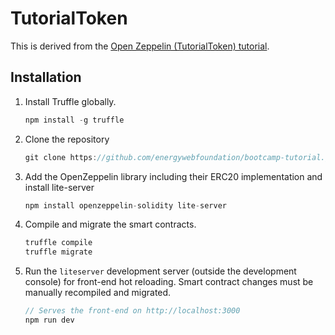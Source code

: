 # TutorialToken

This is derived from the [Open Zeppelin (TutorialToken) tutorial](http://truffleframework.com/tutorials/robust-smart-contracts-with-openzeppelin).

## Installation

1. Install Truffle globally.
    ```javascript
    npm install -g truffle
    ```

2. Clone the repository
    ```javascript
    git clone https://github.com/energywebfoundation/bootcamp-tutorial.git
    ```

3. Add the OpenZeppelin library including their ERC20 implementation and install lite-server
    ```javascript
    npm install openzeppelin-solidity lite-server
    ```

4. Compile and migrate the smart contracts. 
    ```javascript
    truffle compile
    truffle migrate
    ```

5. Run the `liteserver` development server (outside the development console) for front-end hot reloading. Smart contract changes must be manually recompiled and migrated.
    ```javascript
    // Serves the front-end on http://localhost:3000
    npm run dev